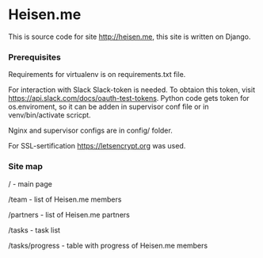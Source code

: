 # Heisen.me

This is source code for site http://heisen.me, this site is written on Django.

### Prerequisites

Requirements for virtualenv is on requirements.txt file.

For interaction with Slack Slack-token is needed. To obtaion this token, visit https://api.slack.com/docs/oauth-test-tokens.
Python code gets token for os.enviroment, so it can be adden in supervisor conf file or in venv/bin/activate scricpt.

Nginx and supervisor configs are in config/ folder.

For SSL-sertification https://letsencrypt.org was used.

### Site map

/ - main page

/team - list of Heisen.me members

/partners  - list of Heisen.me partners

/tasks - task list

/tasks/progress - table with progress of Heisen.me members


